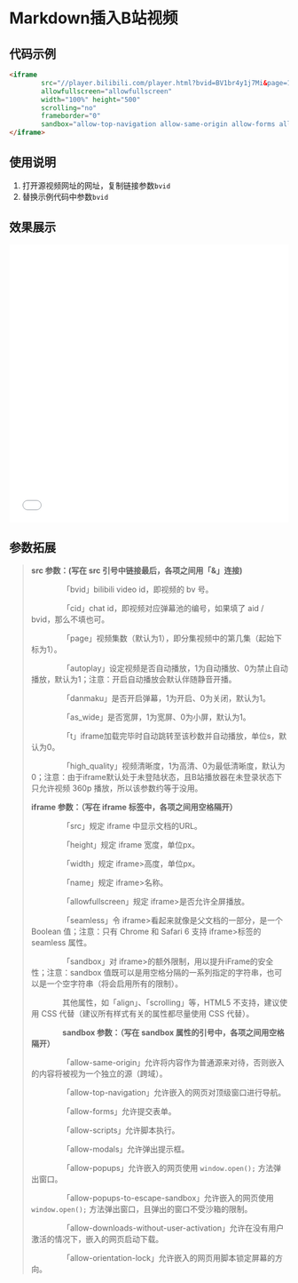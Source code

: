# Markdown插入B站视频

## 代码示例

```html
<iframe 
        src="//player.bilibili.com/player.html?bvid=BV1br4y1j7Mi&page=1&high_quality=1&danmaku=1" 
        allowfullscreen="allowfullscreen" 
        width="100%" height="500" 
        scrolling="no" 
        frameborder="0" 
        sandbox="allow-top-navigation allow-same-origin allow-forms allow-scripts">
</iframe>
```

## 使用说明

1. 打开源视频网址的网址，复制链接参数`bvid`
2. 替换示例代码中参数`bvid`

## 效果展示

<iframe 
        src="//player.bilibili.com/player.html?bvid=BV1br4y1j7Mi&page=1&high_quality=1&danmaku=1" 
        allowfullscreen="allowfullscreen" 
        width="100%" height="500" 
        scrolling="no" 
        frameborder="0" 
        sandbox="allow-top-navigation allow-same-origin allow-forms allow-scripts">
</iframe>

## 参数拓展

> **src 参数：(写在 src 引号中链接最后，各项之间用「&」连接)**
>
>     「bvid」bilibili video id，即视频的 bv 号。
>
>     「cid」chat id，即视频对应弹幕池的编号，如果填了 aid / bvid，那么不填也可。
>
>     「page」视频集数（默认为1），即分集视频中的第几集（起始下标为1）。
>
>     「autoplay」设定视频是否自动播放，1为自动播放、0为禁止自动播放，默认为1；注意：开启自动播放会默认伴随静音开播。
>
>     「danmaku」是否开启弹幕，1为开启、0为关闭，默认为1。
>
>     「as_wide」是否宽屏，1为宽屏、0为小屏，默认为1。
>
>     「t」iframe加载完毕时自动跳转至该秒数并自动播放，单位s，默认为0。
>
>     「high_quality」视频清晰度，1为高清、0为最低清晰度，默认为0；注意：由于iframe默认处于未登陆状态，且B站播放器在未登录状态下只允许视频 360p 播放，所以该参数约等于没用。
>
> **iframe 参数：（写在 iframe 标签中，各项之间用空格隔开）**
>
>     「src」规定 iframe 中显示文档的URL。
>
>     「height」规定 iframe 宽度，单位px。
>
>     「width」规定 iframe>高度，单位px。
>
>     「name」规定 iframe>名称。
>
>     「allowfullscreen」规定 iframe>是否允许全屏播放。
>
>     「seamless」令 iframe>看起来就像是父文档的一部分，是一个 Boolean 值；注意：只有 Chrome 和 Safari 6 支持 iframe>标签的 seamless 属性。
>
>     「sandbox」对 iframe>的额外限制，用以提升iFrame的安全性；注意：sandbox 值既可以是用空格分隔的一系列指定的字符串，也可以是一个空字符串（将会启用所有的限制）。
>
>     其他属性，如「align」、「scrolling」等，HTML5 不支持，建议使用 CSS 代替（建议所有样式有关的属性都尽量使用 CSS 代替）。
>
>     **sandbox 参数：（写在 sandbox 属性的引号中，各项之间用空格隔开）**
>
>     「allow-same-origin」允许将内容作为普通源来对待，否则嵌入的内容将被视为一个独立的源（跨域）。
>
>     「allow-top-navigation」允许嵌入的网页对顶级窗口进行导航。
>
>     「allow-forms」允许提交表单。
>
>     「allow-scripts」允许脚本执行。
>
>     「allow-modals」允许弹出提示框。
>
>     「allow-popups」允许嵌入的网页使用 `window.open();` 方法弹出窗口。
>
>     「allow-popups-to-escape-sandbox」允许嵌入的网页使用 `window.open();` 方法弹出窗口，且弹出的窗口不受沙箱的限制。
>
>     「allow-downloads-without-user-activation」允许在没有用户激活的情况下，嵌入的网页启动下载。
>
>     「allow-orientation-lock」允许嵌入的网页用脚本锁定屏幕的方向。  


